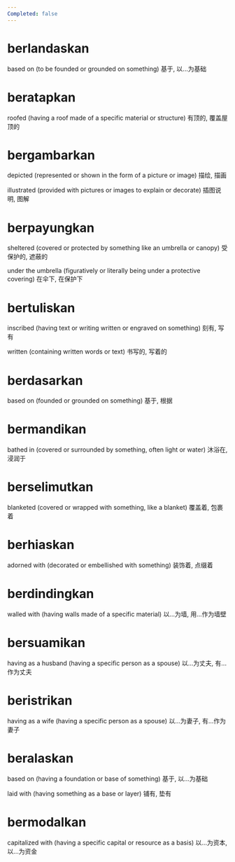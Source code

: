 ```yaml
---
Completed: false
---
```


# berlandaskan

based on (to be founded or grounded on something)
基于, 以...为基础

# beratapkan

roofed (having a roof made of a specific material or structure)
有顶的, 覆盖屋顶的

# bergambarkan

depicted (represented or shown in the form of a picture or image)
描绘, 描画

illustrated (provided with pictures or images to explain or decorate)
插图说明, 图解

# berpayungkan

sheltered (covered or protected by something like an umbrella or canopy)
受保护的, 遮蔽的

under the umbrella (figuratively or literally being under a protective covering)
在伞下, 在保护下

# bertuliskan

inscribed (having text or writing written or engraved on something)
刻有, 写有

written (containing written words or text)
书写的, 写着的

# berdasarkan

based on (founded or grounded on something)
基于, 根据

# bermandikan

bathed in (covered or surrounded by something, often light or water)
沐浴在, 浸润于

# berselimutkan

blanketed (covered or wrapped with something, like a blanket)
覆盖着, 包裹着

# berhiaskan

adorned with (decorated or embellished with something)
装饰着, 点缀着

# berdindingkan

walled with (having walls made of a specific material)
以...为墙, 用...作为墙壁

# bersuamikan

having as a husband (having a specific person as a spouse)
以...为丈夫, 有...作为丈夫

# beristrikan

having as a wife (having a specific person as a spouse)
以...为妻子, 有...作为妻子

# beralaskan

based on (having a foundation or base of something)
基于, 以...为基础

laid with (having something as a base or layer)
铺有, 垫有

# bermodalkan

capitalized with (having a specific capital or resource as a basis)
以...为资本, 以...为资金
